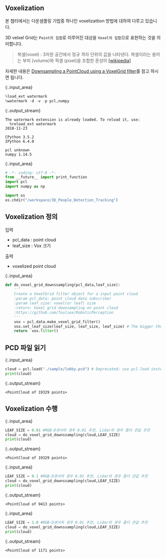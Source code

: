 
## Voxelization 

본 챕터에서는 다운샘플링 기법중 하나인 voxelizattion 방법에 대하여 다루고 있습니다. 

3D velxel Grid는 `Point의 집합`로 이루어진 대상을 `Voxel의 집합`으로 표현하는 것을 의미합니다. 

> 복셀(voxel) : 3차원 공간에서 정규 격자 단위의 값을 나타낸다. 복셀이라는 용어는 부피 (volume)와 픽셀 (pixel)을 조합한 혼성어 [[wikipedia]](https://ko.wikipedia.org/wiki/%EB%B3%B5%EC%85%80)

자세한 내용은 [Downsampling a PointCloud using a VoxelGrid filter](http://pointclouds.org/documentation/tutorials/voxel_grid.php#voxelgrid)를 참고 하시면 됩니다.  




{:.input_area}
```python
%load_ext watermark
%watermark -d -v -p pcl,numpy
```


{:.output_stream}
```
The watermark extension is already loaded. To reload it, use:
  %reload_ext watermark
2018-11-23 

CPython 3.5.2
IPython 6.4.0

pcl unknown
numpy 1.14.5

```



{:.input_area}
```python
# -*- coding: utf-8 -*-
from __future__ import print_function
import pcl
import numpy as np

import os
os.chdir("/workspace/3D_People_Detection_Tracking") 
```


## Voxelization 정의

입력 
- pcl_data : point cloud
- leaf_size : Vox 크기

출력  
- voxelized point cloud



{:.input_area}
```python
def do_voxel_grid_downssampling(pcl_data,leaf_size):
    '''
    Create a VoxelGrid filter object for a input point cloud
    :param pcl_data: point cloud data subscriber
    :param leaf_size: voxel(or leaf) size
    :return: Voxel grid downsampling on point cloud
    :https://github.com/fouliex/RoboticPerception
    '''
    vox = pcl_data.make_voxel_grid_filter()
    vox.set_leaf_size(leaf_size, leaf_size, leaf_size) # The bigger the leaf size the less information retained
    return  vox.filter()
```


## PCD 파일 읽기



{:.input_area}
```python
cloud = pcl.load("./sample/lobby.pcd") # Deprecated; use pcl.load instead.
print(cloud)
```


{:.output_stream}
```
<PointCloud of 19329 points>

```

## Voxelization 수행



{:.input_area}
```python
LEAF_SIZE = 0.01 #RGB-D센서의 경우 0.01 추천, Lidar의 경우 좀더 큰값 추천 
cloud = do_voxel_grid_downssampling(cloud,LEAF_SIZE)
print(cloud)
```


{:.output_stream}
```
<PointCloud of 19329 points>

```



{:.input_area}
```python
LEAF_SIZE = 0.1 #RGB-D센서의 경우 0.01 추천, Lidar의 경우 좀더 큰값 추천 
cloud = do_voxel_grid_downssampling(cloud,LEAF_SIZE)
print(cloud)
```


{:.output_stream}
```
<PointCloud of 9413 points>

```



{:.input_area}
```python
LEAF_SIZE = 1.0 #RGB-D센서의 경우 0.01 추천, Lidar의 경우 좀더 큰값 추천 
cloud = do_voxel_grid_downssampling(cloud,LEAF_SIZE)
print(cloud)
```


{:.output_stream}
```
<PointCloud of 1171 points>

```



